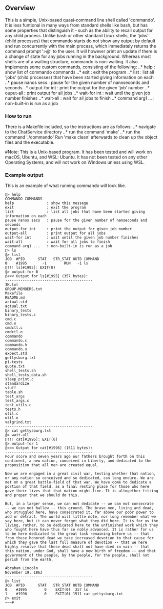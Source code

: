 ## Overview
This is a simple, Unix-based quasi-command line shell called 'commando'. It is less funtional in many ways from standard shells like bash, but has some properties that distinguish it - such as the ability to recall output for any child process. Unlike bash or other standard Linux shells, the 'jobs' (child processes) that commando starts do not show any output by default and run concurrently with the main process, which immediately returns the command prompt '>@' to the user. It will however print an update if there is a change of state for any jobs running in the background. Whereas most shells are of a waiting structure, commando is non-waiting. It also implements some custom commands, consisting of the following:
..* help                : show list of commando commands
..* exit                : exit the program
..* list                : list all 'jobs' (child processes) that have been started giving information on each
..* pause nanos secs    : pause for the given number of nanoseconds and seconds
..* output-for int      : print the output for the given 'job' number
..* ouput-all           : print output for all jobs
..* wait-for int        : wait until the given job number finishes
..* wait-all            : wait for all jobs to finish
..* command arg1 ...    : non-built-in is run as a job

### How to run
There is a Makefile included, so the instructions are as follows:
..* navigate to the ChatService directory
..* run the command 'make'
..* run the command './commando'
Run 'make clean' afterwards to clean up the object files and the executable.

#Note: This is a Unix-based program. It has been tested and will work on macOS, Ubuntu, and WSL: Ubuntu. It has not been tested on any other Operating Systems, and will not work on Windows unless using WSL.

### Example output
This is an example of what running commando will look like.

~~~# ./commando
@> help
COMMANDO COMMANDS
help               : show this message
exit               : exit the program
list               : list all jobs that have been started giving information on each
pause nanos secs   : pause for the given number of nanseconds and seconds
output-for int     : print the output for given job number
output-all         : print output for all jobs
wait-for int       : wait until the given job number finishes
wait-all           : wait for all jobs to finish
command arg1 ...   : non-built-in is run as a job
@> ls
@> list
JOB  #PID      STAT   STR_STAT OUTB COMMAND
0    #1995       -1        RUN   -1 ls 
@!!! ls[#1995]: EXIT(0)
@> output-for 0
@<<< Output for ls[#1995] (357 bytes):
----------------------------------------
3K.txt
GROUP-MEMBERS.txt
Makefile
README.md
actual.std
actual.txt
binary_tests
binary_tests.c
cmd.c
cmd.o
cmdctl.c
cmdctl.o
commando
commando.c
commando.h
commando.o
expect.std
gettysburg.txt
p1-tests
quote.txt
shell_tests.sh
shell_tests_data.sh
sleep_print.c
standardize
stuff
table.sh
test_args
test_args.c
test_utils.c
tests.h
util.c
util.o
valgrind.txt
----------------------------------------
@> cat gettysburg.txt
@> wait-all
@!!! cat[#1996]: EXIT(0)
@> output-for 1
@<<< Output for cat[#1996] (1511 bytes):
----------------------------------------
Four score and seven years ago our fathers brought forth on this
continent, a new nation, conceived in Liberty, and dedicated to the
proposition that all men are created equal.

Now we are engaged in a great civil war, testing whether that nation,
or any nation so conceived and so dedicated, can long endure. We are
met on a great battle-field of that war. We have come to dedicate a
portion of that field, as a final resting place for those who here
gave their lives that that nation might live. It is altogether fitting
and proper that we should do this.

But, in a larger sense, we can not dedicate -- we can not consecrate
-- we can not hallow -- this ground. The brave men, living and dead,
who struggled here, have consecrated it, far above our poor power to
add or detract. The world will little note, nor long remember what we
say here, but it can never forget what they did here. It is for us the
living, rather, to be dedicated here to the unfinished work which they
who fought here have thus far so nobly advanced. It is rather for us
to be here dedicated to the great task remaining before us -- that
from these honored dead we take increased devotion to that cause for
which they gave the last full measure of devotion -- that we here
highly resolve that these dead shall not have died in vain -- that
this nation, under God, shall have a new birth of freedom -- and that
government of the people, by the people, for the people, shall not
perish from the earth.

Abraham Lincoln
November 19, 1863
----------------------------------------
@> list
JOB  #PID      STAT   STR_STAT OUTB COMMAND
0    #1995        0    EXIT(0)  357 ls 
1    #1996        0    EXIT(0) 1511 cat gettysburg.txt 
@> exit
~~~#
